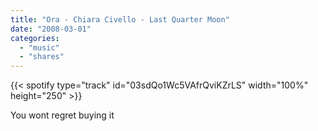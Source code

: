 ```yaml
---
title: "Ora - Chiara Civello - Last Quarter Moon"
date: "2008-03-01"
categories:
  - "music"
  - "shares"
---
```


{{< spotify type="track" id="03sdQo1Wc5VAfrQviKZrLS" width="100%" height="250" >}}

You wont regret buying it
